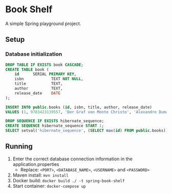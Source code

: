 # Book Shelf

A simple Spring playground project.

## Setup

### Database initialization

```sql
DROP TABLE IF EXISTS book CASCADE;
CREATE TABLE book (
	id		SERIAL PRIMARY KEY,
  	isbn        	TEXT NOT NULL,
  	title       	TEXT,
  	author      	TEXT,
	release_date	DATE
);

INSERT INTO public.books (id, isbn, title, author, release_date)
VALUES (1, 9783423139557, 'Der Graf von Monte Christo', 'Alexandre Dumas', '01-01-2011');

DROP SEQUENCE IF EXISTS hibernate_sequence;
CREATE SEQUENCE hibernate_sequence START 1;
SELECT setval('hibernate_sequence', (SELECT max(id) FROM public.books));
```

## Running

1. Enter the correct database connection information in the application.properties
   - Replace: `<PORT>`, `<DATABASE_NAME>`, `<USERNAME>` and `<PASSWORD>`
2. Maven install: `mvn install`
3. Docker build: `docker build ./ -t spring-book-shelf`
4. Start container: `docker-compose up`
